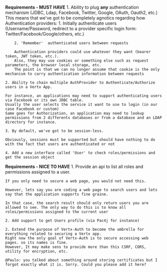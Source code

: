 
**Requirements - MUST HAVE**
	1. Ability to plug **any** authentication mechanism (JDBC, Ldap, Facebook, Twitter, Google, OAuth, Oauth2, etc.) 
		This means that we've got to be completely agnotics regarding how Authentication providers:
		1. Initially authenticate users (Username/Password, redirect to a provider specific login form: Twitter/Facebook/Google/others, etc.)
		
		2. 'Remember'  authenticated users between requests

		Authentication providers could use whatever they want (bearer token, JWT token, etc.). 
		Also, they may use cookies or something else such as request parameters, the browser local storage, etc. 
		The point is that we can no longer assume that cookie is the only mechanism to carry authentication information between requests

	2. Ability to chain multiple AuthProvider to Authenticate/Authorize users in a Vertx App.
	
	For instance, an applications may need to support authenticating users via Facebook or its own JDBC table. 
	Usually the user selects the service it want to use to login (in our case Facebook or custom)
	Same goes for Authorization, an application may need to lookup permissions from 2 differents databases or from a database and an LDAP directory for instance. 
	
	3. By default, we've got to be session-less. 
	
	Obviously, sessions must be supported but should have nothing to do with the fact that users are authenticated or not
	
	4. Add a new interface called 'User' to check roles/permissions and get the session object

**Requirements - NICE TO HAVE**
	1. Provide an api to list all roles and permissions assigned to a user.

	If you only need to secure a web page, you would not need this. 
	
	However, lets say you are coding a web page to search users and lets say that the application supports fine graine. 
	
	In that case, the search result should only return users you are allowed to see. The only way to do this is to know all roles/permissions assigned to the current user 
	
	2. Add support to get Users profile (via Pac4j for instance) 
	
	2. Extend the purpose of Vertx-Auth to become the umbrella for everything related to securing a Vertx app.
	Right now the only goal of Vertx-Auth is to secure accessing web pages. so its names is fine. 
	However, It may make sens to provide more than this CSRF, CORS, utility for encryption, etc. 
	
	@Paulo: you talked about something around storing certificates but I forgot exactly what it is. Sorry. Could you please add it here?
	